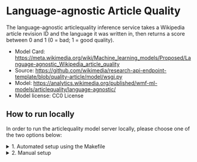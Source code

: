 # Language-agnostic Article Quality

The language-agnostic articlequality inference service takes a Wikipedia article revision ID and the language it was written in, then returns a score between 0 and 1 (0 = bad; 1 = good quality).

* Model Card: https://meta.wikimedia.org/wiki/Machine_learning_models/Proposed/Language-agnostic_Wikipedia_article_quality
* Source: https://github.com/wikimedia/research-api-endpoint-template/blob/quality-article/model/wsgi.py
* Model: https://analytics.wikimedia.org/published/wmf-ml-models/articlequality/language-agnostic/
* Model license: CC0 License


## How to run locally
In order to run the articlequality model server locally, please choose one of the two options below:

<details>
<summary>1. Automated setup using the Makefile</summary>

### 1.1. Build
In the first terminal run:
```console
make articlequality
```
This build process will set up: a Python venv, install dependencies, download the model(s), and run the server.

### 1.2. Query
On the second terminal query the isvc using:
```console
curl -s localhost:8080/v1/models/articlequality:predict -X POST -d '{"rev_id": 12345, "lang": "en"}' -i -H "Content-type: application/json"
```

### 1.3. Remove
If you would like to remove the setup run:
```console
MODEL_TYPE=articlequality make clean
```
</details>
<details>
<summary>2. Manual setup</summary>

### 2.1 Build Python venv and install dependencies
First add the top level directory of the repo to the PYTHONPATH:
```console
export PYTHONPATH=$PYTHONPATH:.
```

Create a virtual environment and install the dependencies using:
```console
python3 -m venv .venv
source .venv/bin/activate
git clone --branch numpy-200 https://github.com/wikimedia/kserve.git src/models/articlequality/kserve_repository
pip install -r src/models/articlequality/requirements_local_run.txt
pip install -r python/requirements.txt
```

### 2.2. Download the model
Download the `model.pkl` from the link below and place it in the same directory named PATH_TO_MODEL_DIR.
https://analytics.wikimedia.org/published/wmf-ml-models/articlequality/language-agnostic/

### 2.3. Run the server
We can run the server locally with:
```console
MODEL_PATH=PATH_TO_MODEL_DIR MAX_FEATURE_VALS=PATH_TO_MAX_FEATURE_VALS MODEL_NAME=articlequality python3 src/models/articlequality/model_server/model.py
```
PATH_TO_MAX_FEATURE_VALS is the absolute path to `data/feature_values.tsv`.

On a separate terminal we can make a request to the server with:
```console
curl -s localhost:8080/v1/models/articlequality:predict -X POST -d '{"rev_id": 12345, "lang": "en"}' -i -H "Content-type: application/json"
```
</details>
